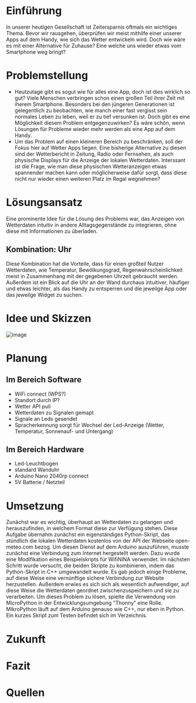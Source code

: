 

# Einführung

In unserer heutigen Gesellschaft ist Zeitersparnis oftmals ein wichtiges Thema. Bevor wir rausgehen, überprüfen wir meist mithilfe einer unserer Apps auf dem Handy, wie sich das Wetter entwickeln wird. Doch wie wäre es mit einer Alternative für Zuhause? Eine welche uns wieder etwas vom Smartphone weg bringt?

# Problemstellung

- Heutzutage gibt es sogut wie für alles eine App, doch ist dies wirklich so gut? Viele Menschen verbringen schon einen großen Teil ihrer Zeit mit iherem Smartphone. Besonders bei den jüngeren Generationen ist gelegentlich zu beobachten, wie manch einer fast vergisst sein normales Leben zu leben, weil er zu tief versunken ist. Doch gibt es eine Möglichkeit diesem Problem entgegenzuwirken? Es wäre schön, wenn Lösungen für Probleme wieder mehr werden als eine App auf dem Handy.
- Um das Problem auf einen kleineren Bereich zu beschränken, soll der Fokus hier auf Wetter Apps liegen. Eine bisherige Alternative zu diesen sind der Wetterbericht in Zeitung, Radio oder Fernsehen, als auch physische Displays für die Anzeige der lokalen Wetterdaten. Interssant ist die Frage, wie man diese physischen Wetteranzeigen etwas spannender machen kann oder möglicherweise dafür sorgt, dass diese nicht nur wieder einen weiteren Platz im Regal wegnehmen?


# Lösungsansatz

Eine prominente Idee für die Lösung des Problems war, das Anzeigen von Wetterdaten intuitiv in andere Alltagsgegenstände zu integrieren, ohne diese mit Informationen zu überladen.

## Kombination: Uhr

Diese Kombination hat die Vorteile, dass für einen großteil Nutzer Wetterdaten, wie Temperatur, Bewölkungsgrad, Regenwahrscheinlichkeit meist in Zusammenhang mit der gegebenen Uhrzeit gebraucht werden.
Außerdem ist ein Blick auf die Uhr an der Wand durchaus intuitiver, häufiger und etwas leichter, als das Handy zu entsperren und die jeweilge App oder das jeweilge Widget zu suchen.

# Idee und Skizzen

![image](https://i.imgur.com/MMtGajV.jpg)


# Planung

## Im Bereich Software

- WiFi connect (WPS?)
- Standort durch IP?
- Wetter API pull
- Wetterdaten zu Signalen gemapt
- Signale an Leds gesendet
- Spracherkennung sorgt für Wechsel der Led-Anzeige (Wetter, Temperatur, Sonnenauf- und Untergang)

## Im Bereich Hardware

- Led-Leuchtbogen
- standard Wanduhr
- Arduino Nano 2040rp connect
- 5V Batterie / Netzteil

# Umsetzung

Zunächst war es wichtig, überhaupt an Wetterdaten zu gelangen und herauszufinden, in welchem Format diese zur Verfügung stehen. Diese Aufgabe übernahm zunächst ein eigenständiges Python-Skript, das stündlich die lokalen Wetterdaten kostenlos von der API der Webseite open-meteo.com bezog.
Um diesen Dienst auf dem Arduino auszuführen, musste zunächst eine Verbindung zum Internet hergestellt werden. Dazu wurde eine Modifikation eines Beispielskripts für WifiNINA verwendet.
Im nächsten Schritt wurde versucht, die beiden Skripte zu kombinieren, indem das Python-Skript in C++ umgewandelt wurde. Es gab jedoch einige Probleme, auf diese Weise eine vernünftige sichere Verbindung zur Website herzustellen. Außerdem erwies es sich sich als wesentlich aufwendiger, auf diese Weise die Wetterdaten geordnet zwischenzuspeichern und sie zu verarbeiten.
Um dieses Problem zu lösen, spielte die Verwendung von MicroPython in der Entwicklungsumgebung "Thonny" eine Rolle. MikroPython läuft auf dem Arduino genauso wie C++, nur eben in Python. Ein kurzes Skript zum Testen befindet sich im Verzeichnis.


# Zukunft



# Fazit

# Quellen

